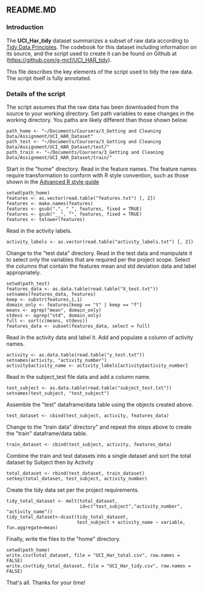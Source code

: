 README.MD
-----------------------------

### Introduction

The **UCI_Har_tidy** dataset summarizes a subset of raw data according to [Tidy Data Principles](http://vita.had.co.nz/papers/tidy-data.pdf).  The codebook for this dataset including information on its source, and the script used to create it can be found on Github at (https://github.com/g-mcf/UCI_HAR_tidy).  

This file describes the key elements of the script used to tidy the raw data.  The script itself is fully annotated.

### Details of the script

The script assumes that the raw data has been downloaded from the source to your working directory.  Set path variables to ease changes in the working directory.  You paths are likely different than those shown below.

```
path_home <- "~/Documents/Coursera/3_Getting and Cleaning Data/Assignment/UCI_HAR_Dataset"
path_test <- "~/Documents/Coursera/3_Getting and Cleaning Data/Assignment/UCI_HAR_Dataset/test/"
path_train <- "~/Documents/Coursera/3_Getting and Cleaning Data/Assignment/UCI_HAR_Dataset/train/"
```

Start in the "home" directory.  Read in the feature names.  The feature names require transformation to conform with R style convention, such as those shown in the [Advanced R style guide](http://adv-r.had.co.nz/Style.html)

``` 
setwd(path_home)
features <- as.vector(read.table("features.txt") [, 2])
features <- make.names(features)
features <- gsub(".", "_", features, fixed = TRUE)
features <- gsub("__", "", features, fixed = TRUE)
features <- tolower(features)
```

Read in the activity labels.

```
activity_labels <- as.vector(read.table("activity_labels.txt") [, 2])
```

Change to the "test data" directory.  Read in the test data and manipulate it to select only the variables that are required per the project scope. Select the columns that contain the features mean and std deviation data and label appropriately.

```
setwd(path_test)
features_data <- as.data.table(read.table("X_test.txt"))
setnames(features_data, features)
keep <- substr(features,1,1)
domain_only <- features[keep == "t" | keep == "f"]
means <- agrep("mean", domain_only)
stdevs <- agrep("std", domain_only)
full <- sort(c(means, stdevs))
features_data <- subset(features_data, select = full)
```

Read in the activity data and label it.  Add and populate a column of activity names.

```
activity <- as.data.table(read.table("y_test.txt"))
setnames(activity, "activity_number")  
activity$activity_name <- activity_labels[activity$activity_number]
```

Read in the subject_test file data and add a column name.

```
test_subject <- as.data.table(read.table("subject_test.txt"))
setnames(test_subject, "test_subject")
```

Assemble the "test" dataframe/data table using the objects created above.

```
test_dataset <- cbind(test_subject, activity, features_data)
```

Change to the "train data" directory" and repeat the steps above to create the "train" dataframe/data table.

```
train_dataset <- cbind(test_subject, activity, features_data)
```

Combine the train and test datasets into a single dataset and sort the total dataset by Subject then by Activity

```
total_dataset <- rbind(test_dataset, train_dataset)
setkey(total_dataset, test_subject, activity_number)
```

Create the tidy data set per the project requirements.

```
tidy_total_dataset <- melt(total_dataset, 
                           id=c("test_subject","activity_number", "activity_name"))
tidy_total_dataset<-dcast(tidy_total_dataset, 
                          test_subject + activity_name ~ variable, fun.aggregate=mean)
```

Finally, write the files to the "home" directory.

```
setwd(path_home)
write.csv(total_dataset, file = "UCI_Har_total.csv", row.names = FALSE)
write.csv(tidy_total_dataset, file = "UCI_Har_tidy.csv", row.names = FALSE)
```

That's all.  Thanks for your time!


